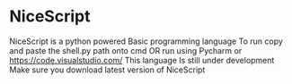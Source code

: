 # NiceScript
NiceScript is a python powered Basic programming language
To run copy and paste the shell.py path onto cmd
OR run using Pycharm or <a href>https://code.visualstudio.com/</a>
This language Is still under development
Make sure you download latest version of NiceScript 

